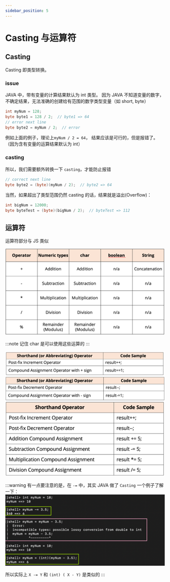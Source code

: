 ```yaml
---
sidebar_position: 5
---
```


# Casting 与运算符

## Casting

Casting 即类型转换。

### issue

JAVA 中，带有变量的计算结果默认为 int 类型。
因为 JAVA 不知道变量的数字，不确定结果，无法准确的创建给有范围的数字类型变量（如 short, byte）

```java title="Issue"
int myNum = 128;
byte byte1 = 128 / 2;  // byte1 => 64
// error next line
byte byte2 = myNum / 2;  // error
```

例如上面的例子，理论上`myNum / 2 = 64`， 结果应该是可行的，但是报错了。
（因为含有变量的运算结果默认为 int）

### casting

所以，我们需要额外转换一下 `casting`，才能防止报错

```java title="Casting"
// correct next line
byte byte2 = (byte)(myNum / 2);  // byte2 => 64
```

当然，如果超出了类型范围仍然 casting 的话，结果就是溢出(Overflow)：

```java title="Overflow"
int bigNum = 12000;
byte byteTest = (byte)(bigNum / 2);  // byteTest => 112
```

## 运算符

运算符部分与 JS 类似

![Operator1](../images/java-basic-operator-1.png)

:::note
记住 char 是可以使用这些运算的
:::

![Operator2](../images/java-basic-operator-2.png)
![Operator3](../images/java-basic-operator-3.png)
![Operator4](../images/java-basic-operator-4.png)

:::warning
有一点要注意的是，在 `-=` 中，其实 JAVA 做了 `Casting`
一个例子了解一下：
![Example](../images/java-basic-operator-example1.png)

所以实际上 `X -= Y` 和 `(int) ( X - Y)` 是类似的
:::
